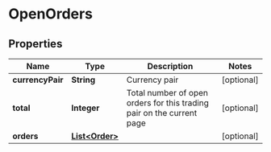 
# OpenOrders

## Properties

Name | Type | Description | Notes
------------ | ------------- | ------------- | -------------
**currencyPair** | **String** | Currency pair |  [optional]
**total** | **Integer** | Total number of open orders for this trading pair on the current page |  [optional]
**orders** | [**List&lt;Order&gt;**](Order.md) |  |  [optional]

